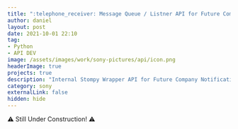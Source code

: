 ```yaml
---
title: ":telephone_receiver: Message Queue / Listner API for Future Company-Level Notification Development"
author: daniel
layout: post
date: 2021-10-01 22:10
tag: 
- Python
- API DEV
image: /assets/images/work/sony-pictures/api/icon.png
headerImage: true
projects: true
description: "Internal Stompy Wrapper API for Future Company Notification Development"
category: sony
externalLink: false
hidden: hide
---
```


:warning: Still Under Construction! :warning: